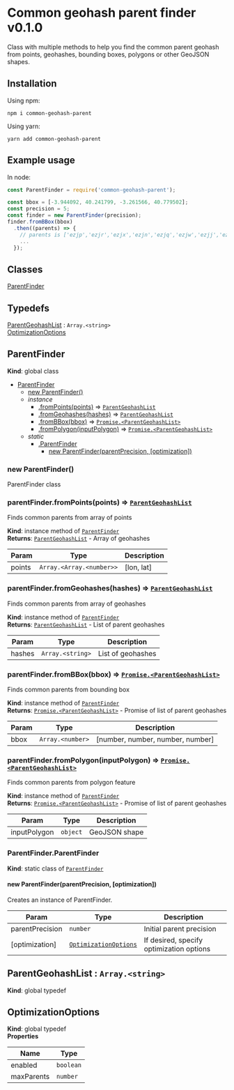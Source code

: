 # Common geohash parent finder v0.1.0

Class with multiple methods to help you find the common parent geohash from points, geohashes, bounding boxes, polygons or other GeoJSON shapes.

## Installation

Using npm:

`npm i common-geohash-parent`

Using yarn:

`yarn add common-geohash-parent`

## Example usage

In node:

```javascript
const ParentFinder = require('common-geohash-parent');

const bbox = [-3.944092, 40.241799, -3.261566, 40.779502];
const precision = 5;
const finder = new ParentFinder(precision);
finder.fromBBox(bbox)
  .then((parents) => {
    // parents is ['ezjp','ezjr','ezjx','ezjn','ezjq','ezjw','ezjj','ezjm','ezjt','ezjh','ezjk','ezjs']
    ...
  });
```

## Classes

<dl>
<dt><a href="#ParentFinder">ParentFinder</a></dt>
<dd></dd>
</dl>

## Typedefs

<dl>
<dt><a href="#ParentGeohashList">ParentGeohashList</a> : <code>Array.&lt;string&gt;</code></dt>
<dd></dd>
<dt><a href="#OptimizationOptions">OptimizationOptions</a></dt>
<dd></dd>
</dl>

<a name="ParentFinder"></a>

## ParentFinder

**Kind**: global class

- [ParentFinder](#ParentFinder)
  - [new ParentFinder()](#new_ParentFinder_new)
  - _instance_
    - [.fromPoints(points)](#ParentFinder+fromPoints) ⇒ [<code>ParentGeohashList</code>](#ParentGeohashList)
    - [.fromGeohashes(hashes)](#ParentFinder+fromGeohashes) ⇒ [<code>ParentGeohashList</code>](#ParentGeohashList)
    - [.fromBBox(bbox)](#ParentFinder+fromBBox) ⇒ [<code>Promise.&lt;ParentGeohashList&gt;</code>](#ParentGeohashList)
    - [.fromPolygon(inputPolygon)](#ParentFinder+fromPolygon) ⇒ [<code>Promise.&lt;ParentGeohashList&gt;</code>](#ParentGeohashList)
  - _static_
    - [.ParentFinder](#ParentFinder.ParentFinder)
      - [new ParentFinder(parentPrecision, [optimization])](#new_ParentFinder.ParentFinder_new)

<a name="new_ParentFinder_new"></a>

### new ParentFinder()

ParentFinder class

<a name="ParentFinder+fromPoints"></a>

### parentFinder.fromPoints(points) ⇒ [<code>ParentGeohashList</code>](#ParentGeohashList)

Finds common parents from array of points

**Kind**: instance method of [<code>ParentFinder</code>](#ParentFinder)  
**Returns**: [<code>ParentGeohashList</code>](#ParentGeohashList) - Array of geohashes

| Param  | Type                                            | Description |
| ------ | ----------------------------------------------- | ----------- |
| points | <code>Array.&lt;Array.&lt;number&gt;&gt;</code> | [lon, lat]  |

<a name="ParentFinder+fromGeohashes"></a>

### parentFinder.fromGeohashes(hashes) ⇒ [<code>ParentGeohashList</code>](#ParentGeohashList)

Finds common parents from array of geohashes

**Kind**: instance method of [<code>ParentFinder</code>](#ParentFinder)  
**Returns**: [<code>ParentGeohashList</code>](#ParentGeohashList) - List of parent geohashes

| Param  | Type                              | Description       |
| ------ | --------------------------------- | ----------------- |
| hashes | <code>Array.&lt;string&gt;</code> | List of geohashes |

<a name="ParentFinder+fromBBox"></a>

### parentFinder.fromBBox(bbox) ⇒ [<code>Promise.&lt;ParentGeohashList&gt;</code>](#ParentGeohashList)

Finds common parents from bounding box

**Kind**: instance method of [<code>ParentFinder</code>](#ParentFinder)  
**Returns**: [<code>Promise.&lt;ParentGeohashList&gt;</code>](#ParentGeohashList) - Promise of list of parent geohashes

| Param | Type                              | Description                      |
| ----- | --------------------------------- | -------------------------------- |
| bbox  | <code>Array.&lt;number&gt;</code> | [number, number, number, number] |

<a name="ParentFinder+fromPolygon"></a>

### parentFinder.fromPolygon(inputPolygon) ⇒ [<code>Promise.&lt;ParentGeohashList&gt;</code>](#ParentGeohashList)

Finds common parents from polygon feature

**Kind**: instance method of [<code>ParentFinder</code>](#ParentFinder)  
**Returns**: [<code>Promise.&lt;ParentGeohashList&gt;</code>](#ParentGeohashList) - Promise of list of parent geohashes

| Param        | Type                | Description   |
| ------------ | ------------------- | ------------- |
| inputPolygon | <code>object</code> | GeoJSON shape |

<a name="ParentFinder.ParentFinder"></a>

### ParentFinder.ParentFinder

**Kind**: static class of [<code>ParentFinder</code>](#ParentFinder)  
<a name="new_ParentFinder.ParentFinder_new"></a>

#### new ParentFinder(parentPrecision, [optimization])

Creates an instance of ParentFinder.

| Param           | Type                                                     | Description                              |
| --------------- | -------------------------------------------------------- | ---------------------------------------- |
| parentPrecision | <code>number</code>                                      | Initial parent precision                 |
| [optimization]  | [<code>OptimizationOptions</code>](#OptimizationOptions) | If desired, specify optimization options |

<a name="ParentGeohashList"></a>

## ParentGeohashList : <code>Array.&lt;string&gt;</code>

**Kind**: global typedef  
<a name="OptimizationOptions"></a>

## OptimizationOptions

**Kind**: global typedef  
**Properties**

| Name       | Type                 |
| ---------- | -------------------- |
| enabled    | <code>boolean</code> |
| maxParents | <code>number</code>  |
